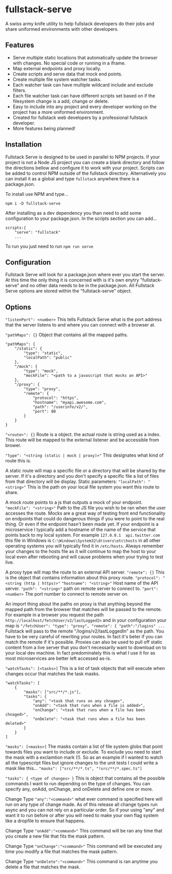 # fullstack-serve
A swiss army knife utility to help fullstack developers do their jobs and share uniformed environments with other developers.


## Features
 - Serve multiple static locations that automatically update the browser with changes.  No special code or running in a iframe.
 - Map external endpoints and proxy locally.
 - Create scripts and serve data that mock end points.
 - Create multiple file system watcher tasks.
 - Each watcher task can have multiple wildcard include and exclude filters.
 - Each file watcher task can have different scripts set based on if the filesystem change is a add, change or delete.
 - Easy to include into any project and every developer working on the project has a more uniformed environment.
 - Created for fullstack web developers by a professional fullstack developer.
 - More features being planned!


## Installation

Fullstack Serve is designed to be used in parallel to NPM projects. If your project is not a Node JS project you can create
a blank directory and follow the directions bellow and configure it to work with your project.  Scripts can be added to control NPM outside of the fullstack directory.
Alternatively you can install it as a global and type `fullstack` anywhere there is a package.json. 

To install use NPM and type...

`npm i -D fullstack-serve`

After installing as a dev dependency you than need to add some configuration to your package.json.
In the scripts section you can add...

```
scripts:{
    "serve": "fullstack"
    ...
```

To run you just need to run `npm run serve`


## Configuration

Fullstack Serve will look for a package.json where ever you start the server.  At this time the only thing it is concerned with is it's own enytry "fullstack-serve" and no other data needs to be in the package.json.
All Fullstack Serve options are stored within the "fullstack-serve" object.

## Options

`"listenPort": <number>`  This tells Fullstack Serve what is the port address that the server listens to and where you can connect with a browser at.

`"pathMaps": {}` Object that contains all the mapped paths.

    "pathMaps": {
        "/static": {
            "type": "static",
            "localPath": "public"
        },
        "/mock": {
            "type": "mock",
            "mockFile": "<path to a javascript that mocks an API>"
        },
        "/proxy": {
            "type": "proxy",
            "remote": {
                "protocol": "https",
                "hostname": "myapi.awesome.com",
                "path": "/userinfo/v2/",
                "port": 80
            }
        }
    }


`"<route>": {}` Route is a object. the actual route is string used as a index.  This route will be mapped to the external listener and be accessible from brower.

`"type": "<string (static | mock | proxy)>"` This designates what kind of route this is.  
        
A static route will map a specific file or a directory that will be shared by the server.  If it's a directory and you don't specify a specific file a list of files from that directory will be display.
Static parameters:
`"localPath": "<string>"`  This is the path on your local file system you want this route to share.

A mock route points to a js that outputs a mock of your endpoint.
`"mockFile": "<string>"` Path to the JS file you wish to be ran when the user accesses the route.
Mocks are a great way of testing front end functionality on endpoints that could do dangerous things if you were to point to the real thing. Or even if the endpoint hasn't been made yet.
If your endpoint is a microservice I typically add a hostname of the name of the service that points back to my local system.  For example `127.0.0.1  api.twitter.com` this file in Windows is `C:\Windows\System32\drivers\etc\hosts` in all other operating systems you will typically find it in `/etc/hosts`.  Always remember your changes to the hosts file as it will continue to map the host to your local even after rebooting and will cause problems when your trying to test live.

A proxy type will map the route to an external API server.
`"remote": {}` This is the object that contains information about this proxy route.
`"protocol": "<string (http | https)>"`
`"hostname": "<string>"` Host name of the API server.
`"path": "<string>"` path on remote server to connect to.
`"port": <number>` The port number to connect to remote server on.

An import thing about the paths on proxy is that anything beyond the mapped path from the browser that matches will be passed to the remote.  For example in a browser you request the path `http://localhost/fetchUser/v2/lastLoggedIn` and in your configuration your map is `"/fetchUser": "type": "proxy", "remote": { "path":"/logins" ...` Fullstack will pass to the remote "/logins/v2/lastLoggedIn" as the path.  You have to be very careful of rewriting your routes.  In fact it's beter if you can match the remote if it's possible.
Proxies can also be used to pull off static content from a live server that you don't necessarily want to download on to your local dev machine.  In fact predominately this is what I use it for as most microservices are better left accessed as-is.

`"watchTasks": [<tasks>]` This is a list of task objects that will execute when changes occur that matches the task masks.

    "watchTasks": [
        {
            "masks": ["src/**/*.js"],
            "tasks": {
                "any": "<task that runs on any chnage>",
                "onAdd": "<task that runs when a file is added>",
                "onChange": "<task that runs when a file has been chnaged>",
                "onDelete": "<task that runs when a file has been deleted>"
            }
        }
    ]


`"masks": [<masks>]` The masks contain a list of file system globs that point towards files you want to include or exclude. To exclude you need to start the mask with a exclamtion mark (!). So as an example if I wanted to watch all the typescript files but ignore changes to the unit tests I could write a mask like this... `"masks": ["src/**/*.ts", "!src/**/*.spec.ts"]`

`"tasks": { <type of changes> }` This is object that contains all the possible commands I want to run depending on the type of changes.  You can specify any, onAdd, onChange, and onDelete and define one or more.

Change Type `"any":"<command>"` what ever command is specified here will run on any type of change made.  As of this release all change types run async and you can not rely on a particular order. So if your using "any" and want it to run before or after you will need to make your own flag system like a dropfile to ensure that happens.

Change Type `"onAdd":"<command>"` This command will be ran any time that you create a new file that fits the mask pattern.

Change Type `"onChange":"<command>"` This command will be executed any time you modify a file that matches the mask pattern.

Change Type `"onDelete":"<command>"` This command is ran anytime you delete a file that matches the mask.
